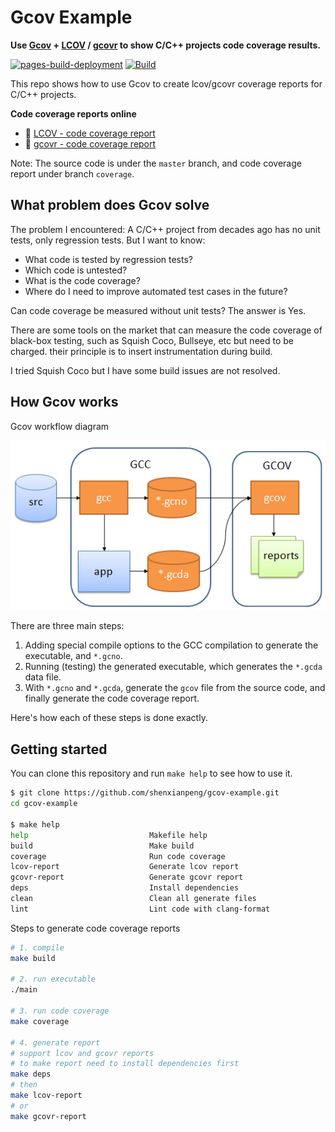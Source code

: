 # Gcov Example

**Use [Gcov](https://gcc.gnu.org/onlinedocs/gcc/Gcov.html) + [LCOV](http://ltp.sourceforge.net/coverage/lcov.php) / [gcovr](https://github.com/gcovr/gcovr) to show C/C++ projects code coverage results.**

[![pages-build-deployment](https://github.com/shenxianpeng/gcov-example/actions/workflows/pages/pages-build-deployment/badge.svg)](https://github.com/shenxianpeng/gcov-example/actions/workflows/pages/pages-build-deployment) [![Build](https://github.com/shenxianpeng/gcov-example/actions/workflows/build.yml/badge.svg)](https://github.com/shenxianpeng/gcov-example/actions/workflows/build.yml)

This repo shows how to use Gcov to create lcov/gcovr coverage reports for C/C++ projects.

**Code coverage reports online**

* 📄 [LCOV - code coverage report](https://shenxianpeng.github.io/gcov-example/lcov-report/index.html)
* 📄 [gcovr - code coverage report](https://shenxianpeng.github.io/gcov-example/gcovr-report/coverage.html)

Note: The source code is under the `master` branch, and code coverage report under branch `coverage`.

## What problem does Gcov solve

The problem I encountered: A C/C++ project from decades ago has no unit tests, only regression tests. But I want to know:

* What code is tested by regression tests? 
* Which code is untested?
* What is the code coverage? 
* Where do I need to improve automated test cases in the future?

Can code coverage be measured without unit tests? The answer is Yes.

There are some tools on the market that can measure the code coverage of black-box testing, such as Squish Coco, Bullseye, etc but need to be charged. their principle is to insert instrumentation during build.

I tried Squish Coco but I have some build issues are not resolved.

## How Gcov works

Gcov workflow diagram

![flow](img/gcov-flow.jpg)

There are three main steps:

1. Adding special compile options to the GCC compilation to generate the executable, and `*.gcno`.
2. Running (testing) the generated executable, which generates the `*.gcda` data file.
3. With `*.gcno` and `*.gcda`, generate the `gcov` file from the source code, and finally generate the code coverage report.

Here's how each of these steps is done exactly.

## Getting started

You can clone this repository and run `make help` to see how to use it.

```bash
$ git clone https://github.com/shenxianpeng/gcov-example.git
cd gcov-example

$ make help
help                           Makefile help
build                          Make build
coverage                       Run code coverage
lcov-report                    Generate lcov report
gcovr-report                   Generate gcovr report
deps                           Install dependencies
clean                          Clean all generate files
lint                           Lint code with clang-format
```

Steps to generate code coverage reports

```bash
# 1. compile
make build

# 2. run executable
./main

# 3. run code coverage
make coverage

# 4. generate report
# support lcov and gcovr reports
# to make report need to install dependencies first
make deps
# then
make lcov-report
# or
make gcovr-report
```

